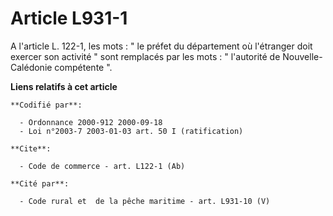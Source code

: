 # Article L931-1

A l'article L. 122-1, les mots : " le préfet du département où l'étranger doit exercer son activité " sont remplacés par les
mots : " l'autorité de Nouvelle-Calédonie compétente ".

**Liens relatifs à cet article**

	**Codifié par**:

	  - Ordonnance 2000-912 2000-09-18
	  - Loi n°2003-7 2003-01-03 art. 50 I (ratification)

	**Cite**:

	  - Code de commerce - art. L122-1 (Ab)

	**Cité par**:

	  - Code rural et  de la pêche maritime - art. L931-10 (V)
